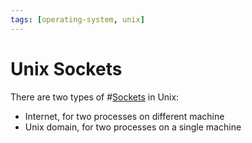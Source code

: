 ```yaml
---
tags: [operating-system, unix]
---
```


# Unix Sockets

There are two types of #[Sockets](202202172152.md) in Unix:
- Internet, for two processes on different machine
- Unix domain, for two processes on a single machine
